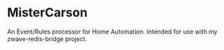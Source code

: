 MisterCarson
============

An Event/Rules processor for Home Automation.  Intended for use with my zwave-redis-bridge project.